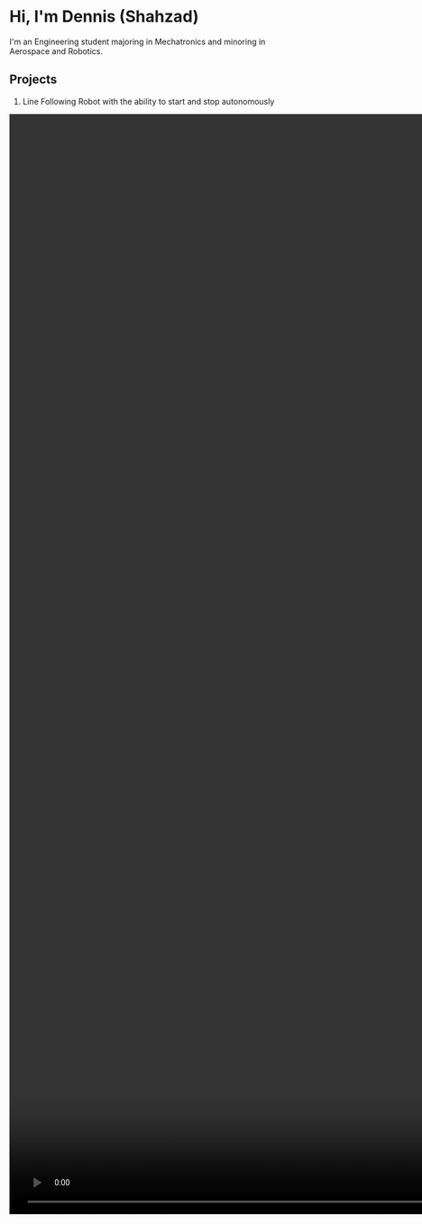 # Hi, I'm Dennis (Shahzad)

I'm an Engineering student majoring in Mechatronics and minoring in Aerospace and Robotics.

## Projects

1. Line Following Robot with the ability to start and stop autonomously

<video src="https://user-images.githubusercontent.com/82204937/133346698-3fe2e4ae-c964-4dc9-ab18-6ad65b0443ae.mp4" height="50%">

3. A method and system to track and record a moving object, developed for real world application

<video src="https://user-images.githubusercontent.com/82204937/133346698-3fe2e4ae-c964-4dc9-ab18-6ad65b0443ae.mp4" height="50%">

4. A functioning UAV with search and rescue functionalities, such as object detection and payload drop off

<video src="https://user-images.githubusercontent.com/82204937/133346698-3fe2e4ae-c964-4dc9-ab18-6ad65b0443ae.mp4" height="50%">